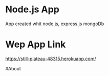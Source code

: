 # Node.js App
App created whit node.js, express.js mongoDb

# Wep App Link
https://still-plateau-48315.herokuapp.com/

#About
